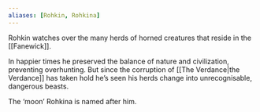 ```yaml
---
aliases: [Rohkin, Rohkina]
---
```

Rohkin watches over the many herds of horned creatures that reside in the [[Fanewick]].

In happier times he preserved the balance of nature and civilization, preventing overhunting. But since the corruption of [[The Verdance|the Verdance]] has taken hold he’s seen his herds change into unrecognisable, dangerous beasts.

The ‘moon’ Rohkina is named after him.
